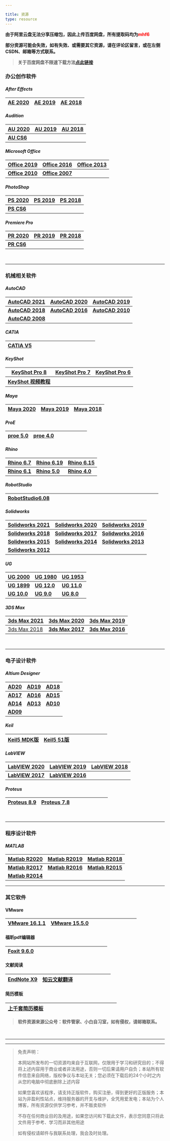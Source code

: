 ```yaml
---

title: 资源
type: resource
---
```




**由于阿里云盘无法分享压缩包，因此上传百度网盘，所有提取码均为<font color='#FF0000'>mhf6</font>**

**部分资源可能会失效，如有失效、或需要其它资源，请在评论区留言，或在左侧CSDN、邮箱等方式联系。**

> **关于百度网盘不限速下载方法[点此链接](https://www.mahaofei.com/1946/02/14/000-00-baiducloud/)**



### 办公创作软件

#### *After Effects*

| **[AE 2020](https://pan.baidu.com/s/188FVaPfg8bW0uuvypyUq2A)** | **[AE 2019](https://pan.baidu.com/s/1SLCziqp3UqVqYcXlBDcWnw)** | **[AE 2018](https://pan.baidu.com/s/1yxZWJ4fa-yguTvCqtr-quA)** |
| ------------------------------------------------------------ | ------------------------------------------------------------ | ------------------------------------------------------------ |

#### *Audition*

| **[AU 2020](https://pan.baidu.com/s/1lheoA_OcBKRGBL3WB-hrNA)** | **[AU 2019](https://pan.baidu.com/s/1kRgR5VRufBR6Lg-zFbDZ6g)** | **[AU 2018](https://pan.baidu.com/s/1efQI7Ana2Onv-jZlZrlN2A)** |
| ------------------------------------------------------------ | ------------------------------------------------------------ | ------------------------------------------------------------ |
| **[AU CS6](https://pan.baidu.com/s/1-7_-PXu1rqiwp8Fz0JK4-g)** |                                                              |                                                              |

#### *Microsoft Office*

| **[Office 2019](https://www.mahaofei.com/1946/02/14/000-01-office2019/)** | **[Office 2016](https://pan.baidu.com/s/1TsWCCA3j0emd8Y4_KGBNbA)** | **[Office 2013](https://pan.baidu.com/s/1kB8fwOKUBnPlbx1umCYE3g)** |
| ------------------------------------------------------------ | ------------------------------------------------------------ | ------------------------------------------------------------ |
| **[Office 2010](https://pan.baidu.com/s/1shA_wX_E8mpJxnsVX5bXEw)** | **[Office 2007](https://pan.baidu.com/s/1z1MhqYHnf2XKschKDT9Y7g)** |                                                              |

#### *PhotoShop*

| [PS 2020](https://www.mahaofei.com/1946/02/14/000-04-ps2020/) | [PS 2019](https://pan.baidu.com/s/1t8pARtUOemMYU-lVA7ktFw) | [PS 2018](https://pan.baidu.com/s/1xa5VNYDixFqi_3X1zIRusA) |
| ------------------------------------------------------------ | ---------------------------------------------------------- | ---------------------------------------------------------- |
| **[PS CS6](https://pan.baidu.com/s/1QLEknhndKqz5liYxAlhoMQ)** |                                                            |                                                            |

#### *Premiere Pro*

| **[PR 2020](https://www.mahaofei.com/1946/02/14/000-04-pr2020/)** | **[PR 2019](https://pan.baidu.com/s/1MEmKMMJmAn2zpBm_0Yse6w)** | **[PR 2018](https://pan.baidu.com/s/1QaN9gmX9n5l1KzD6_oFprQ)** |
| ------------------------------------------------------------ | ------------------------------------------------------------ | ------------------------------------------------------------ |
| **[PR CS6](https://pan.baidu.com/s/16fy-QE_u8x0JJh38e_BiIQ)** |                                                              |                                                              |

&emsp;

---



### 机械相关软件

#### *AutoCAD*

| **[AutoCAD 2021](https://pan.baidu.com/s/1lqI9suGvorDSQXaTFt_0Lg)** | **[AutoCAD 2020](https://pan.baidu.com/s/11gXtgzXdcughUC4vucaPhg)** | **[AutoCAD 2019](https://pan.baidu.com/s/1syp-cpudAr-QZ1Q14aCFTA)** |
| ------------------------------------------------------------ | ------------------------------------------------------------ | ------------------------------------------------------------ |
| **[AutoCAD 2018](https://pan.baidu.com/s/1wejcA5NKx4b-xgF9rwV5nw)** | **[AutoCAD 2016](https://pan.baidu.com/s/1OaTdWcJ_SQJnVtwUAw-7uw)** | **[AutoCAD 2010](https://pan.baidu.com/s/1u3wqZHGJt3usao1ciYrijg)** |
| **[AutoCAD 2008](https://pan.baidu.com/s/1VV06-q3cAF21z-T6_kJaFg)** |                                                              |                                                              |

#### *CATIA*

| [CATIA V5](https://pan.baidu.com/s/19FQOBE3x4cj9Ur7FlAc4yA) | &emsp;&emsp;&emsp;&emsp;&emsp; | &emsp;&emsp;&emsp;&emsp;&emsp; |
| ----------------------------------------------------------- | ------------------------------ | ------------------------------ |

#### *KeyShot*

| [KeyShot Pro 8](https://pan.baidu.com/s/1VHsqsRK7ZvtjRJtemQfRXw) | [KeyShot Pro 7](https://pan.baidu.com/s/1nhp3Po33N9NStxVrppGlbA) | [KeyShot Pro 6](https://pan.baidu.com/s/1vx4bkgibwbB07mBBdzTWMw) |
| ------------------------------------------------------------ | ------------------------------------------------------------ | ------------------------------------------------------------ |
| **[KeyShot 视频教程](https://pan.baidu.com/s/1drZSP4Oh8kmyr21JdValvA)** |                                                              |                                                              |

#### *Maya*

| **[Maya 2020](https://pan.baidu.com/s/1SBdOBmVSeACD_WXTacX9FQ)** | [Maya 2019](https://pan.baidu.com/s/1SHpmFufZAX_Qb1Rnows_ew) | [Maya 2018](https://pan.baidu.com/s/1fjPFuLs7RiQD3vzf9ZsVYg) |
| ------------------------------------------------------------ | ------------------------------------------------------------ | ------------------------------------------------------------ |

#### *ProE*

| [proe 5.0](https://pan.baidu.com/s/1kZzUrP1SSKhvv5j8TFlyIw) | [proe 4.0](https://pan.baidu.com/s/1_8-kEHnmmkY04bV7O5qsCg) | &emsp;&emsp;&emsp;&emsp;&emsp; |
| ----------------------------------------------------------- | ----------------------------------------------------------- | ------------------------------ |

#### *Rhino*

| [Rhino 6.7](https://pan.baidu.com/s/11m6g-sRUdJyW0t_gRjJ07w) | [Rhino 6.19](https://pan.baidu.com/s/1wI4f21cBGg6R7sWzXQP3cQ) | [Rhino 6.15](https://pan.baidu.com/s/13TpClHsVZPcd3jHyPrFPZg) |
| ------------------------------------------------------------ | ------------------------------------------------------------ | ------------------------------------------------------------ |
| **[Rhino 6.1](https://pan.baidu.com/s/1F-ALDcTzM5MTZDIuXcPlNA)** | **[Rhino 5.0](https://pan.baidu.com/s/1fEQ986LxnHvr0GsKwkzFew)** | **[Rhino 4.0](https://pan.baidu.com/s/1Cdfb0zddoBsHRq_mM4PxrQ)** |

#### *RobotStudio*

| [RobotStudio6.08](https://pan.baidu.com/s/1YulEthgG-JfVUakn9AlAVw) | &emsp;&emsp;&emsp;&emsp;&emsp;&emsp;&emsp;&emsp;&emsp;&emsp; | &emsp;&emsp;&emsp;&emsp;&emsp;&emsp;&emsp;&emsp;&emsp; |
| ------------------------------------------------------------ | ------------------------------------------------------------ | ------------------------------------------------------ |

#### *Solidworks*

| **[Solidworks 2021](https://mp.weixin.qq.com/s?__biz=MzA4MjU4MTg2Ng==&mid=2247491768&idx=2&sn=6ed6d3b3fa4b027e444a6ab90d48d20f&chksm=9f8120bda8f6a9ab03f99b017873c82647dd4861f016a6bb0865da419dda49eabe7ebd66f63c&scene=21#wechat_redirect)** | **[Solidworks 2020](https://mp.weixin.qq.com/s?__biz=MzA4MjU4MTg2Ng==&mid=2247488332&idx=1&sn=0762afaed6bacbe6802ed27c381c2703&chksm=9f82d349a8f55a5fe6fa6c91cd997b50199e8dd2a74daa5ae1ebc7552eecb2682805227ca6ee&scene=21#wechat_redirect)** | **[Solidworks 2019](https://mp.weixin.qq.com/s?__biz=MzA4MjU4MTg2Ng==&mid=2247488428&idx=1&sn=7d321b9371bbea088b0ac3ba61ea2018&chksm=9f82d3a9a8f55abfdea696950fc881d270202fc5c354e3491c53a5ed59318a3cd3fe97d209d0&scene=21#wechat_redirect)** |
| ------------------------------------------------------------ | ------------------------------------------------------------ | ------------------------------------------------------------ |
| **[Solidworks 2018](https://mp.weixin.qq.com/s?__biz=MzA4MjU4MTg2Ng==&mid=2247488428&idx=2&sn=d0f0144170abcc936daa3acf1e0c6a40&chksm=9f82d3a9a8f55abf24b71d9abd9ece86ed611aa5984439c8cd3e8b092876d182abc5d4285426&scene=21#wechat_redirect)** | **[Solidworks 2017](https://mp.weixin.qq.com/s?__biz=MzA4MjU4MTg2Ng==&mid=2247488428&idx=3&sn=1b382f7c05887f4424169ce1d062fc43&chksm=9f82d3a9a8f55abf6a41778250ad7c20cfea697528500fe0442026dd58304bddb7a94aea9791&scene=21#wechat_redirect)** | **[Solidworks 2016](https://mp.weixin.qq.com/s?__biz=MzA4MjU4MTg2Ng==&mid=2247488428&idx=4&sn=4bffd20180c3925e869c0aaa07c46c65&chksm=9f82d3a9a8f55abfb5f00f57848ed71f2102935bcff0e9ee02805b1cc19d43209658f33cd047&scene=21#wechat_redirect)** |
| **[Solidworks 2015](https://mp.weixin.qq.com/s?__biz=MzA4MjU4MTg2Ng==&mid=2247488428&idx=5&sn=7f2672bcc73194b06f24f10629b52d2d&chksm=9f82d3a9a8f55abf3f2acea894c4b87d4a19f38e633f707281761d23a09447d1522e7719624c&scene=21#wechat_redirect)** | **[Solidworks 2014](https://mp.weixin.qq.com/s?__biz=MzA4MjU4MTg2Ng==&mid=2247488428&idx=6&sn=7de03b80c1109df306f5eebdd41022e9&chksm=9f82d3a9a8f55abfa1db8c52f597fa832eb0864262e2b6ba5ff9262e567d68386bd69d7322f1&scene=21#wechat_redirect)** | **[Solidworks 2013](https://mp.weixin.qq.com/s?__biz=MzA4MjU4MTg2Ng==&mid=2247488428&idx=7&sn=670d0005b5bae205ec549cdf1511738c&chksm=9f82d3a9a8f55abf1306fa670e3ebfd67d8587c57c3e2eef771e3f153bf6473e7b623a17857f&scene=21#wechat_redirect)** |
| **[Solidworks 2012](https://mp.weixin.qq.com/s?__biz=MzA4MjU4MTg2Ng==&mid=2247488428&idx=8&sn=f6f3a96a9e109d9a4bafa70f9eb10fd8&chksm=9f82d3a9a8f55abf9b8495023949ce3ef01cee8b8a4299f101457b5c6c9ad464fe4f4bdc9f65&scene=21#wechat_redirect)** |                                                              |                                                              |

#### *UG*

| [UG 2000](https://mp.weixin.qq.com/s?__biz=MzA4MjU4MTg2Ng==&mid=2247494957&idx=1&sn=850728543e0947c2ef9b65f063e65ecb&chksm=9f812d28a8f6a43e541db6736ef47028223e8e2b4fc3d5627a0ed993d979cdcf7f9a9e22197b&scene=21#wechat_redirect) | [UG 1980](https://mp.weixin.qq.com/s?__biz=MzA4MjU4MTg2Ng==&mid=2247492300&idx=8&sn=58f2c5a242284dc9b378bdae561b5271&chksm=9f8122c9a8f6abdfbbc4c3a1edd921bd07fa07ccd8d767da3bdf6b91a26c889a2face35791e3&scene=21#wechat_redirect) | [UG 1953](https://mp.weixin.qq.com/s?__biz=MzA4MjU4MTg2Ng==&mid=2247489506&idx=7&sn=67e71f3275101a703f74eaf6095b98c5&chksm=9f82d7e7a8f55ef1de458dba961ce0cbf5326048ba31d8df8db076cd12e36388d6673eb219ab&scene=21#wechat_redirect) |
| ------------------------------------------------------------ | ------------------------------------------------------------ | ------------------------------------------------------------ |
| **[UG 1899](https://mp.weixin.qq.com/s?__biz=MzA4MjU4MTg2Ng==&mid=2247488336&idx=6&sn=b8464498cc93ac8fff058e754f68f7b7&chksm=9f82d355a8f55a43b08a15f5c39924f9b78c025af58879442fd88cbee049ac692580d499c20b&scene=21#wechat_redirect)** | **[UG 12.0](https://mp.weixin.qq.com/s?__biz=MzA4MjU4MTg2Ng==&mid=2247488336&idx=5&sn=364725a1f7a7de3a8b3bfb6f0f117200&chksm=9f82d355a8f55a43ec4b8df3a16784ecf25a637c04843dc923463daa63834e97bd1d752ab626&scene=21#wechat_redirect)** | **[UG 11.0](https://mp.weixin.qq.com/s?__biz=MzA4MjU4MTg2Ng==&mid=2247488336&idx=4&sn=692b9a812707e622bd86115a297f8298&chksm=9f82d355a8f55a432b08cde4fca4a26b96c78698b2d8e018cd80427dbf4283382388a50be045&scene=21#wechat_redirect)** |
| **[UG 10.0](https://mp.weixin.qq.com/s?__biz=MzA4MjU4MTg2Ng==&mid=2247488336&idx=3&sn=117b398c32245c4922575e196bbe9c5b&chksm=9f82d355a8f55a43f16600ed3bc42c723ddd4a34b20c9fac11e2bae80ba4c2077dbceb663a50&scene=21#wechat_redirect)** | **[UG 9.0](https://mp.weixin.qq.com/s?__biz=MzA4MjU4MTg2Ng==&mid=2247488336&idx=2&sn=584024db71ef211ad7d20af3a58e1dc5&chksm=9f82d355a8f55a43760ecc6c68b67b6ea7d03a2d5caf1a467cc0dd9bc6414398f33c8e63c736&scene=21#wechat_redirect)** | **[UG 8.0](https://mp.weixin.qq.com/s?__biz=MzA4MjU4MTg2Ng==&mid=2247488336&idx=1&sn=15a7457ee07a97e9173b2434e7bb288a&chksm=9f82d355a8f55a437c8e67328dd90183bbd95abd538c0dbb86c8ffd8cd28af192900bc394663&scene=21#wechat_redirect)** |

#### *3DS Max*

| [3ds Max 2021](https://mp.weixin.qq.com/s?__biz=MzA4MjU4MTg2Ng==&mid=2247488324&idx=1&sn=24463b9eb40e5602abe5aef062eb06a1&chksm=9f82d341a8f55a5771ba49f5748d1e90c7c997dee66e39dac6327f97d1e849f5f7bad081cd60&scene=21#wechat_redirect) | [3ds Max 2020](https://mp.weixin.qq.com/s?__biz=MzA4MjU4MTg2Ng==&mid=2247488324&idx=2&sn=0c19711380d0fb910c99245b84b69744&chksm=9f82d341a8f55a57c5cc9f561b92a4766025475d1d077ea000c726529790214bdb512ddb655e&scene=21#wechat_redirect) | [3ds Max 2019](https://mp.weixin.qq.com/s?__biz=MzA4MjU4MTg2Ng==&mid=2247488324&idx=3&sn=931068e7e65f7298734568f92be5b6e4&chksm=9f82d341a8f55a57f33cfbd55ca530444a0e790697c5b5fdde9bc4e4fb2702edb0bbdbd9e3e7&scene=21#wechat_redirect) |
| ------------------------------------------------------------ | ------------------------------------------------------------ | ------------------------------------------------------------ |
| [3ds Max 2018](https://pan.baidu.com/s/1-rYgLzl6QBVwH2SRmtpOtQ) | **[3ds Max 2017](https://pan.baidu.com/s/1nJ1K2ZOrl0QsGLqg08ev7g)** | **[3ds Max 2016](https://pan.baidu.com/s/1XNBJG00al7EVk3Argsk01Q)** |

&emsp;



---



### 电子设计软件

#### *Altium Designer*

| **[AD20](https://pan.baidu.com/s/1g01tKbXRD0fri3U3u0igIw)** | **[AD19](https://pan.baidu.com/s/1VuWWLcerSkDh7ahSv11N_g)** | **[AD18](https://pan.baidu.com/s/1z6Vw17UpHDHUsqrSpXV2eQ)** |
| ----------------------------------------------------------- | ----------------------------------------------------------- | ----------------------------------------------------------- |
| **[AD17](https://www.aliyundrive.com/s/UK91QGuseS5)**       | **[AD16](https://www.aliyundrive.com/s/jrSwdyYzLet)**       | **[AD15](https://pan.baidu.com/s/1_vISyVzoue-Mt_8ud-7qUA)** |
| **[AD14](https://pan.baidu.com/s/1kAn2OBdmeD_EYkF-BoJrgA)** | **[AD13](https://pan.baidu.com/s/13P1WAHr0SewN5XGQCsYIAQ)** | **[AD10](https://pan.baidu.com/s/1mYmjsBknNH2Y0sInDdbizQ)** |
| **[AD09](https://pan.baidu.com/s/1aOZZnTbCw8QQK43y9mz7pA)** |                                                             |                                                             |

#### *Keil*

| [Keil5 MDK版](https://www.aliyundrive.com/s/42a1npEEsrw) | [Keil5 51版](https://www.aliyundrive.com/s/ttZBZXBNMja) | &emsp;&emsp;&emsp;&emsp;&emsp;&emsp; |
| -------------------------------------------------------- | ------------------------------------------------------- | ------------------------------------ |

#### *LabVIEW*

| **[LabVIEW 2020](https://www.mahaofei.com/1946/02/14/000-02-labview2020/)** | **[LabVIEW 2019](https://www.aliyundrive.com/s/EpC1iE8DdR5)** | **[LabVIEW 2018](https://www.aliyundrive.com/s/petdquuYizc)** |
| ------------------------------------------------------------ | ------------------------------------------------------------ | ------------------------------------------------------------ |
| **[LabVIEW 2017](https://www.aliyundrive.com/s/4LFvUfu8aQa)** | **[LabVIEW 2016](https://www.aliyundrive.com/s/x9y9knBkFu8)** |                                                              |

#### *Proteus*

| [Proteus 8.9](https://www.aliyundrive.com/s/nLyi6CCQ2m5) | [Proteus 7.8](https://www.aliyundrive.com/s/cG633pdxpzn) | &emsp;&emsp;&emsp;&emsp;&emsp;&emsp; |
| -------------------------------------------------------- | -------------------------------------------------------- | ------------------------------------ |

&emsp;

---



### 程序设计软件

#### *MATLAB*

| **[Matlab R2020](https://www.aliyundrive.com/s/8G5tGXoGv5k)** | **[Matlab R2019](https://www.aliyundrive.com/s/MB5PNK1zqNq)** | **[Matlab R2018](https://www.aliyundrive.com/s/KZE5Zr1FUCy)** |
| ------------------------------------------------------------ | ------------------------------------------------------------ | ------------------------------------------------------------ |
| **[Matlab R2017](https://www.aliyundrive.com/s/EqVkHapNPLM)** | **[Matlab R2016](https://www.aliyundrive.com/s/GKbBCbXSoF3)** | **[Matlab R2015](https://www.aliyundrive.com/s/5tAWTEmKVMU)** |
| **[Matlab R2014](https://www.aliyundrive.com/s/ubr9joezaUZ)** |                                                              |                                                              |



---

### 其它软件

#### VMware

| [VMware 16.1.1](https://www.aliyundrive.com/s/ZsXB1HhEouT) | [VMware 15.5.0](https://www.aliyundrive.com/s/Vn1MyV4CV6B) | &emsp;&emsp;&emsp;&emsp;&emsp;&emsp;&emsp;&emsp; |
| ---------------------------------------------------------- | ---------------------------------------------------------- | ------------------------------------------------ |

#### 福昕pdf编辑器

| [Foxit 9.6.0](https://www.aliyundrive.com/s/JC5jQZr4yyU) | &emsp;&emsp;&emsp;&emsp;&emsp;&emsp; | &emsp;&emsp;&emsp;&emsp;&emsp;&emsp; |
| -------------------------------------------------------- | ------------------------------------ | ------------------------------------ |

#### 文献阅读

| [EndNote X9](https://www.aliyundrive.com/s/gD2XRviEnY1) | [知云文献翻译](https://www.yuque.com/xtranslator/zy/gga6xa) | &emsp;&emsp;&emsp;&emsp;&emsp;&emsp; |
| ------------------------------------------------------- | ----------------------------------------------------------- | ------------------------------------ |

#### 简历模板

| [上千套简历模板](https://pan.baidu.com/s/1CV8L5U7QItGZQ6YiO3PZgA) | &emsp;&emsp;&emsp;&emsp;&emsp;&emsp; | &emsp;&emsp;&emsp;&emsp;&emsp;&emsp; |
| ------------------------------------------------------------ | ------------------------------------ | ------------------------------------ |



> **软件资源来源公众号：软件管家、小白自习室，如有侵权，请邮箱联系。**

&emsp;

---

---





> 免责声明：
>
> 本网站所发布的一切资源均来自于互联网，仅限用于学习和研究目的；不得将上述内容用于商业或者非法用途，否则一切后果请用户自负；本站所有软件信息来自网络，版权争议与本站无关；您必须在下载后的24个小时之内从您的电脑中彻底删除上述内容
>
> 如果您喜欢该程序，请支持正版软件，购买注册，得到更好的正版服务；本站为非盈利性站点，维持服务器的开支与维护，全凭用爱发电；本站为个人博客，所有资源仅供学习参考，并不贩卖软件
>
> 不存在任何商业目的及用途，如果您访问和下载此文件，表示您同意只将此文件用于参考、学习而非其他用途
>
> 如有侵权请邮件与我联系处理，我会及时处理。

